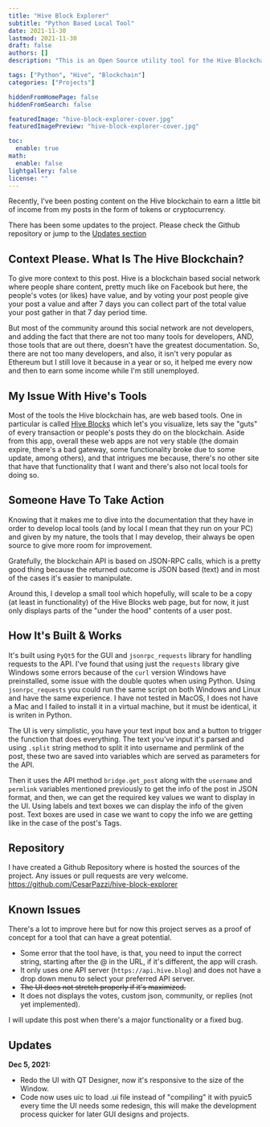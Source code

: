 ```yaml
---
title: "Hive Block Explorer"
subtitle: "Python Based Local Tool"
date: 2021-11-30
lastmod: 2021-11-30
draft: false
authors: []
description: "This is an Open Source utility tool for the Hive Blockchain which is displays the 'Guts' of a user post, for analytics purposes"

tags: ["Python", "Hive", "Blockchain"]
categories: ["Projects"]

hiddenFromHomePage: false
hiddenFromSearch: false

featuredImage: "hive-block-explorer-cover.jpg"
featuredImagePreview: "hive-block-explorer-cover.jpg"

toc:
  enable: true
math:
  enable: false
lightgallery: false
license: ""
---
```


<!--more-->

Recently, I've been posting content on the Hive blockchain to earn a little bit of income from my posts in the form of tokens or cryptocurrency.

There has been some updates to the project. Please check the Github repository or jump to the [Updates section](#updates)

## Context Please. What Is The Hive Blockchain?

To give more context to this post. Hive is a blockchain based social network where people share content, pretty much like on Facebook but here, the people's votes (or likes) have value, and by voting your post people give your post a value and after 7 days you can collect part of the total value your post gather in that 7 day period time.

But most of the community around this social network are not developers, and adding the fact that there are not too many tools for developers, AND, those tools that are out there, doesn't have the greatest documentation. So, there are not too many developers, and also, it isn't very popular as Ethereum but I still love it because in a year or so, it helped me every now and then to earn some income while I'm still unemployed.

## My Issue With Hive's Tools 

Most of the tools the Hive blockchain has, are web based tools. One in particular is called [Hive Blocks](https://hiveblocks.com/) which let's you visualize, lets say the "guts" of every transaction or people's posts they do on the blockchain. Aside from this app, overall these web apps are not very stable (the domain expire, there's a bad gateway, some functionality broke due to some update, among others), and that intrigues me because, there's no other site that have that functionality that I want and there's also not local tools for doing so.

## Someone Have To Take Action

Knowing that it makes me to dive into the documentation that they have in order to develop local tools (and by local I mean that they run on your PC) and given by my nature, the tools that I may develop, their always be open source to give more room for improvement.

Gratefully, the blockchain API is based on JSON-RPC calls, which is a pretty good thing because the returned outcome is JSON based (text) and in most of the cases it's easier to manipulate.

Around this, I develop a small tool which hopefully, will scale to be a copy (at least in functionality) of the Hive Blocks web page, but for now, it just only displays parts of the "under the hood" contents of a user post.

## How It's Built & Works

It's built using `PyQt5` for the GUI and `jsonrpc_requests` library for handling requests to the API. I've found that using just the `requests` library give Windows some errors because of the `curl` version Windows have preinstalled, some issue with the double quotes when using Python. Using `jsonrpc_requests` you could run the same script on both Windows and Linux and have the same experience. I have not tested in MacOS, I does not have a Mac and I failed to install it in a virtual machine, but it must be identical, it is writen in Python.

The UI is very simplistic, you have your text input box and a button to trigger the function that does everything. The text you've input it's parsed and using `.split` string method to split it into username and permlink of the post, these two are saved into variables which are served as parameters for the API.

Then it uses the API method `bridge.get_post` along with the `username` and `permlink` variables mentioned previously to get the info of the post in JSON format, and then, we can get the required key values we want to display in the UI. Using labels and text boxes we can display the info of the given post. Text boxes are used in case we want to copy the info we are getting like in the case of the post's Tags.

## Repository

I have created a Github Repository where is hosted the sources of the project. Any issues or pull requests are very welcome. https://github.com/CesarPazzi/hive-block-explorer

## Known Issues

There's a lot to improve here but for now this project serves as a proof of concept for a tool that can have a great potential. 

- Some error that the tool have, is that, you need to input the correct string, starting after the @ in the URL, if it's different, the app will crash.
- It only uses one API server (`https://api.hive.blog`) and does not have a drop down menu to select your preferred API server.
- ~~The UI does not stretch properly if it's maximized.~~
- It does not displays the votes, custom json, community, or replies (not yet implemented).

I will update this post when there's a major functionality or a fixed bug.

## Updates

**Dec 5, 2021:** 

* Redo the UI with QT Designer, now it's responsive to the size of the Window.
* Code now uses uic to load .ui file instead of "compiling" it with pyuic5 every time the UI needs some redesign, this will make the development process quicker for later GUI designs and projects.
